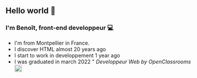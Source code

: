 ## Hello world 👋


### I'm Benoît, front-end developpeur 💻
* I'm from Montpellier in France.
* I discover HTML almost 20 years ago
* I start to work in developpement 1 year ago
* I was graduated in march 2022 " *Developpeur Web by OpenClassrooms* <img src='https://upload.wikimedia.org/wikipedia/fr/0/0d/Logo_OpenClassrooms.png' width='20px' />
